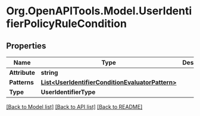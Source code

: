 # Org.OpenAPITools.Model.UserIdentifierPolicyRuleCondition

## Properties

Name | Type | Description | Notes
------------ | ------------- | ------------- | -------------
**Attribute** | **string** |  | [optional] 
**Patterns** | [**List&lt;UserIdentifierConditionEvaluatorPattern&gt;**](UserIdentifierConditionEvaluatorPattern.md) |  | [optional] 
**Type** | **UserIdentifierType** |  | [optional] 

[[Back to Model list]](../README.md#documentation-for-models) [[Back to API list]](../README.md#documentation-for-api-endpoints) [[Back to README]](../README.md)

